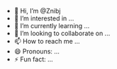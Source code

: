 - 👋 Hi, I’m @Znibj
- 👀 I’m interested in ...
- 🌱 I’m currently learning ...
- 💞️ I’m looking to collaborate on ...
- 📫 How to reach me ...
- 😄 Pronouns: ...
- ⚡ Fun fact: ...

<!---
Znibj/Znibj is a ✨ special ✨ repository because its `README.md` (this file) appears on your GitHub profile.
You can click the Preview link to take a look at your changes.
--->
